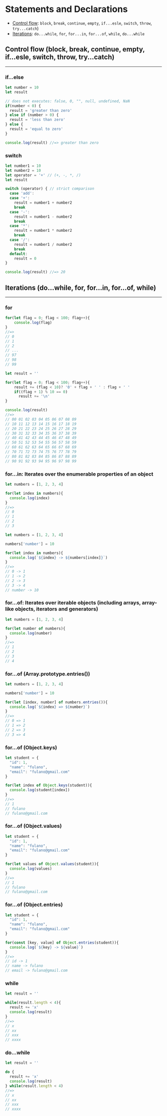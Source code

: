 # Statements and Declarations

* [Control flow](#control-flow-block-break-continue-empty-ifesle-switch-throw-trycatch): `block`, `break`, `continue`, `empty`, `if...esle`, `switch`, `throw`, `try...catch`)
* [Iterations](#iterations-dowhile-for-forin-forof-while): `do...while`, `for`, `for...in`, `for...of`, `while`, `do...while`

<!-- * Others: `debugger`, `export`, `import`, `label`(#)
* Declarations: `var`, `let`, `const`
* Functions and classes: `function`, `function*`, `return`, `class` -->

## Control flow (block, break, continue, empty, if...esle, switch, throw, try...catch)
---

<!-- 
TODO
# # #
 # #
# #
 #

continue & break 
-->

### if...else

```js
let number = 10
let result

// does not executes: false, 0, "", null, undefined, NaN
if(number < 0) {
  result = 'greater than zero'
} else if (number > 0) {
  result = 'less than zero'
} else {
  result = 'equal to zero'
}

console.log(result) //=> greater than zero
```

### switch

```js
let number1 = 10
let number2 = 10
let operator = '+' // (+, -, *, /)
let result

switch (operator) { // strict comparison
  case 'add':
  case '+':
    result = number1 + number2
    break
  case '-':
    result = number1 - number2
    break
  case '*':
    result = number1 * number2
    break
  case '/':
    result = number1 / number2
    break
  default:
    result = 0
}

console.log(result) //=> 20
```

## Iterations (do...while, for, for...in, for...of, while)
---

### for

```js
for(let flag = 0; flag < 100; flag++){
    console.log(flag)
}
//=>
// 0
// 1
// 2
// ...
// 97
// 98
// 99
```

```js
let result = ''

for(let flag = 0; flag < 100; flag++){
    result += (flag < 10)? '0' + flag + ' ' : flag + ' '
    if((flag + 1) % 10 == 0)
      result += '\n'
}

console.log(result)
//=>
// 00 01 02 03 04 05 06 07 08 09 
// 10 11 12 13 14 15 16 17 18 19 
// 20 21 22 23 24 25 26 27 28 29 
// 30 31 32 33 34 35 36 37 38 39 
// 40 41 42 43 44 45 46 47 48 49 
// 50 51 52 53 54 55 56 57 58 59 
// 60 61 62 63 64 65 66 67 68 69 
// 70 71 72 73 74 75 76 77 78 79 
// 80 81 82 83 84 85 86 87 88 89 
// 90 91 92 93 94 95 96 97 98 99
```

### for...in: Iterates over the enumerable properties of an object

```js
let numbers = [1, 2, 3, 4]

for(let index in numbers){
  console.log(index)
}
//=>
// 0
// 1
// 2
// 3
```

```js
let numbers = [1, 2, 3, 4]

numbers['number'] = 10

for(let index in numbers){
  console.log(`${index} -> ${numbers[index]}`)
}
//=>
// 0 -> 1
// 1 -> 2
// 2 -> 3
// 3 -> 4
// number -> 10
```

### for...of: Iterates over iterable objects (including arrays, array-like objects, iterators and generators)

```js
let numbers = [1, 2, 3, 4]

for(let number of numbers){
  console.log(number)
}
//=>
// 1
// 2
// 3
// 4
```

### for...of (Array.prototype.entries())

```js
let numbers = [1, 2, 3, 4]

numbers['number'] = 10

for(let [index, number] of numbers.entries()){
  console.log(`${index} => ${number}`)
}
//=>
// 0 => 1
// 1 => 2
// 2 => 3
// 3 => 4
```

### for...of (Object.keys)

```js
let student = {
  "id": 1,
  "name": "fulano",
  "email": "fulano@gmail.com"
}

for(let index of Object.keys(student)){
  console.log(student[index])
}
//=>
// 1
// fulano
// fulano@gmail.com
```

### for...of (Object.values)

```js
let student = {
  "id": 1,
  "name": "fulano",
  "email": "fulano@gmail.com"
}

for(let values of Object.values(student)){
  console.log(values)
}
//=>
// 1
// fulano
// fulano@gmail.com
```

### for...of (Object.entries)

```js
let student = {
  "id": 1,
  "name": "fulano",
  "email": "fulano@gmail.com"
}

for(const [key, value] of Object.entries(student)){
  console.log(`${key} -> ${value}`)
}
//=>
// id -> 1
// name -> fulano
// email -> fulano@gmail.com
```

### while

```js
let result = ''

while(result.length < 4){
  result += 'x'
  console.log(result)
}
//=>
// x
// xx
// xxx
// xxxx
```

### do...while

```js
let result = ''

do {
  result += 'x'
  console.log(result)
} while(result.length < 4)
//=>
// x
// xx
// xxx
// xxxx
```

<!-- 
## Others (debugger, export, import, label)
---

## Declarations (var, let, const)
---

## Functions and classes (function, function*, return, class)
--- -->